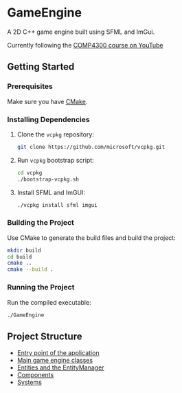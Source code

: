 # GameEngine

A 2D C++ game engine built using SFML and ImGui.

Currently following the [COMP4300 course on YouTube](https://youtube.com/playlist?list=PL_xRyXins84_Jf-aCh7chj47HR4oZLPwK&si=s-qnAyH8enwhXYK2)

## Getting Started

### Prerequisites

Make sure you have [CMake](https://cmake.org/).

### Installing Dependencies

1. Clone the `vcpkg` repository:
   ```bash
   git clone https://github.com/microsoft/vcpkg.git
   ```
   
2. Run `vcpkg` bootstrap script:
   ```bash
   cd vcpkg
   ./bootstrap-vcpkg.sh
   ```
   
3. Install SFML and ImGUI:
   ```bash
   ./vcpkg install sfml imgui
   ```
   
### Building the Project

Use CMake to generate the build files and build the project:
   ```bash
   mkdir build
   cd build
   cmake ..
   cmake --build .
   ```

### Running the Project

Run the compiled executable:
   ```bash
   ./GameEngine
   ```

## Project Structure
* [Entry point of the application](main.cpp)
* [Main game engine classes](game_engine/engine)
* [Entities and the EntityManager](game_engine/entities)
* [Components](game_engine/components)
* [Systems](game_engine/systems)